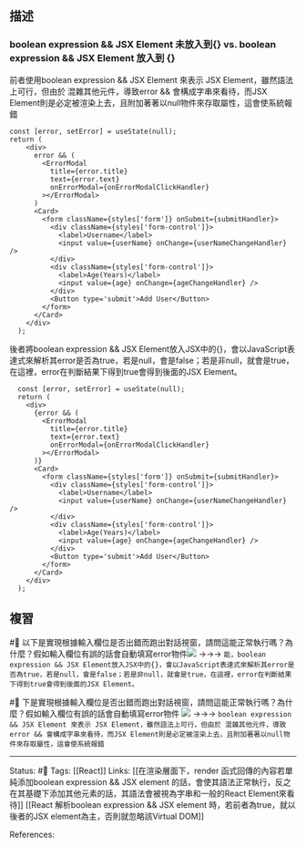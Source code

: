 
## 描述


### boolean expression && JSX Element 未放入到{} vs. boolean expression && JSX Element 放入到 {}

前者使用boolean expression && JSX Element 來表示 JSX Element，雖然語法上可行，但由於 混雜其他元件，導致error && 會構成字串來看待，而JSX Element則是必定被渲染上去，且附加著著以null物件來存取屬性，這會使系統報錯
```
const [error, setError] = useState(null);
return (
    <div>
      error && (
        <ErrorModal
          title={error.title}
          text={error.text}
          onErrorModal={onErrorModalClickHandler}
        ></ErrorModal>
      )
      <Card>
        <form className={styles['form']} onSubmit={submitHandler}>
          <div className={styles['form-control']}>
            <label>Username</label>
            <input value={userName} onChange={userNameChangeHandler} />
          </div>
          <div className={styles['form-control']}>
            <label>Age(Years)</label>
            <input value={age} onChange={ageChangeHandler} />
          </div>
          <Button type='submit'>Add User</Button>
        </form>
      </Card>
    </div>
  );
```

後者將boolean expression && JSX Element放入JSX中的\{\}，會以JavaScript表達式來解析其error是否為true，若是null，會是false；若是非null，就會是true，在這裡，error在判斷結果下得到true會得到後面的JSX Element。

```
  const [error, setError] = useState(null);
  return (
    <div>
      {error && (
        <ErrorModal
          title={error.title}
          text={error.text}
          onErrorModal={onErrorModalClickHandler}
        ></ErrorModal>
      )}
      <Card>
        <form className={styles['form']} onSubmit={submitHandler}>
          <div className={styles['form-control']}>
            <label>Username</label>
            <input value={userName} onChange={userNameChangeHandler} />
          </div>
          <div className={styles['form-control']}>
            <label>Age(Years)</label>
            <input value={age} onChange={ageChangeHandler} />
          </div>
          <Button type='submit'>Add User</Button>
        </form>
      </Card>
    </div>
  );
```


## 複習

#🧠 以下是實現根據輸入欄位是否出錯而跑出對話視窗，請問這能正常執行嗎？為什麼？假如輸入欄位有誤的話會自動填寫error物件![](https://res.cloudinary.com/dqfxgtyoi/image/upload/v1662804461/blog/frontend/conditional-rendering/boolean_expression_JSX_Element%E6%A1%88%E4%BE%8B_vl9bwv.png) ->->-> `能，boolean expression && JSX Element放入JSX中的{}，會以JavaScript表達式來解析其error是否為true，若是null，會是false；若是非null，就會是true，在這裡，error在判斷結果下得到true會得到後面的JSX Element。`
<!--SR:!2023-10-25,246,250-->


#🧠  下是實現根據輸入欄位是否出錯而跑出對話視窗，請問這能正常執行嗎？為什麼？假如輸入欄位有誤的話會自動填寫error物件 ![](https://res.cloudinary.com/dqfxgtyoi/image/upload/v1662804461/blog/frontend/conditional-rendering/boolean_expression_JSX_Element%E6%A1%88%E4%BE%8B_kne0ew.png) ->->-> `boolean expression && JSX Element 來表示 JSX Element，雖然語法上可行，但由於 混雜其他元件，導致error && 會構成字串來看待，而JSX Element則是必定被渲染上去，且附加著著以null物件來存取屬性，這會使系統報錯`
<!--SR:!2023-06-11,63,230-->


---
Status: #🌱
Tags:
[[React]]
Links:
[[在渲染層面下，render 函式回傳的內容若單純添加boolean expression && JSX element 的話，會使其語法正常執行，反之在其基礎下添加其他元素的話，其語法會被視為字串和一般的React Element來看待]]
[[React 解析boolean expression && JSX element  時，若前者為true，就以後者的JSX element為主，否則就忽略該Virtual DOM]]

References: